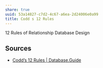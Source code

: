 ```yaml
---
share: true
uuid: 53a14827-c7d2-4c67-a6ea-2d24006e0a99
title: Codd s 12 Rules
---
```

12 Rules of Relationship Database Design


## Sources

* [Codd’s 12 Rules | Database.Guide](https://database.guide/codds-12-rules/)